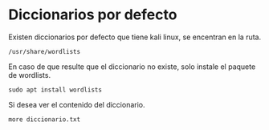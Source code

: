 # Diccionarios por defecto
Existen diccionarios por defecto que tiene kali linux, se encentran en la ruta.
	
	/usr/share/wordlists

En caso de que resulte que el diccionario no existe, solo instale el paquete de wordlists.

	sudo apt install wordlists

Si desea ver el contenido del diccionario.

	more diccionario.txt

